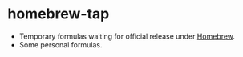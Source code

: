 # homebrew-tap

- Temporary formulas waiting for official release under [Homebrew](http://brew.sh/).
- Some personal formulas.
